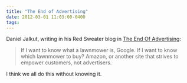```yaml
---
title: "The End of Advertising"
date: 2012-03-01 11:03:00-0400
tags: 
---
```


Daniel Jalkut, writing in his Red Sweater blog in [The End Of Advertising](http://www.red-sweater.com/blog/2367/the-end-of-advertising):

> If I want to know what a lawnmower is, Google. If I want to know which lawnmower to buy? Amazon, or another site that strives to empower customers, not advertisers.

I think we all do this without knowing it.
